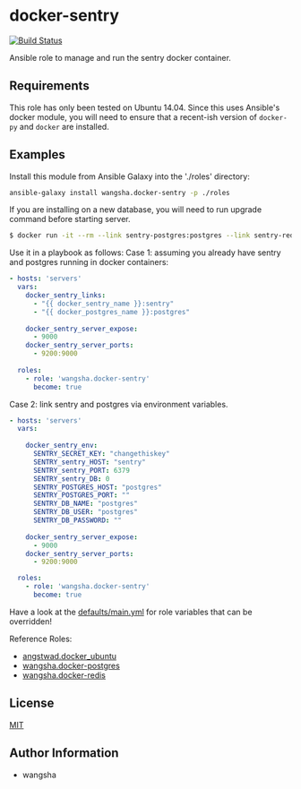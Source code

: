 docker-sentry
============

[![Build Status](https://travis-ci.org/wangsha/docker-sentry.svg?branch=master)](https://travis-ci.org/wangsha/docker-sentry)

Ansible role to manage and run the sentry docker container. 

Requirements
------------

This role has only been tested on Ubuntu 14.04. Since this uses Ansible's
docker module, you will need to ensure that a recent-ish version of `docker-py`
and `docker` are installed.


Examples
--------

Install this module from Ansible Galaxy into the './roles' directory:
```bash
ansible-galaxy install wangsha.docker-sentry -p ./roles
```

If you are installing on a new database, you will need to run upgrade command before starting server.
```bash
$ docker run -it --rm --link sentry-postgres:postgres --link sentry-redis:redis sentry upgrade
```

Use it in a playbook as follows:
Case 1: assuming you already have sentry and postgres running in docker containers:
```yaml
- hosts: 'servers'
  vars:
    docker_sentry_links:
      - "{{ docker_sentry_name }}:sentry"
      - "{{ docker_postgres_name }}:postgres"
    
    docker_sentry_server_expose:
      - 9000
    docker_sentry_server_ports:
      - 9200:9000
      
  roles:
    - role: 'wangsha.docker-sentry'
      become: true
```

Case 2: link sentry and postgres via environment variables.
```yaml
- hosts: 'servers'
  vars:
    
    docker_sentry_env:
      SENTRY_SECRET_KEY: "changethiskey"
      SENTRY_sentry_HOST: "sentry"
      SENTRY_sentry_PORT: 6379
      SENTRY_sentry_DB: 0
      SENTRY_POSTGRES_HOST: "postgres"
      SENTRY_POSTGRES_PORT: ""
      SENTRY_DB_NAME: "postgres"
      SENTRY_DB_USER: "postgres"
      SENTRY_DB_PASSWORD: ""
    
    docker_sentry_server_expose:
      - 9000
    docker_sentry_server_ports:
      - 9200:9000

  roles:
    - role: 'wangsha.docker-sentry'
      become: true
```
Have a look at the [defaults/main.yml](defaults/main.yml) for role variables
that can be overridden! 

Reference Roles:
* [angstwad.docker_ubuntu](https://github.com/angstwad/docker.ubuntu)
* [wangsha.docker-postgres](https://github.com/wangsha/docker-postgres)
* [wangsha.docker-redis](https://github.com/wangsha/docker-redis)

License
-------

[MIT](LICENSE.txt)

Author Information
------------------

- wangsha
